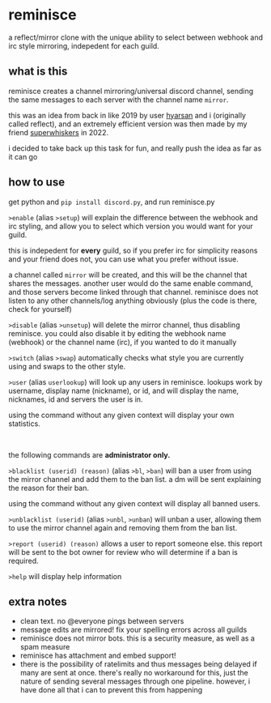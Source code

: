 # reminisce
a reflect/mirror clone with the unique ability to select between webhook and irc style mirroring, indepedent for each guild.

## what is this
reminisce creates a channel mirroring/universal discord channel, sending the same messages to each server with the channel name `mirror`. 

this was an idea from back in like 2019 by user [hyarsan](https://github.com/hyarsan) and i (originally called reflect), and an extremely efficient version was then made by my friend [superwhiskers](https://github.com/superwhiskers/mirror) in 2022.

i decided to take back up this task for fun, and really push the idea as far as it can go

## how to use
get python and `pip install discord.py`, and run reminisce.py

`>enable` (alias `>setup`) will explain the difference between the webhook and irc styling, and allow you to select which version you would want for your guild.

this is indepedent for **every** guild, so if you prefer irc for simplicity reasons and your friend does not, you can use what you prefer without issue.

a channel called `mirror` will be created, and this will be the channel that shares the messages. another user would do the same enable command, and those servers become linked through that channel. reminisce does not listen to any other channels/log anything obviously (plus the code is there, check for yourself)

`>disable`  (alias `>unsetup`) will delete the mirror channel, thus disabling reminisce. you could also disable it by editing the webhook name (webhook) or the channel name (irc), if you wanted to do it manually

`>switch` (alias `>swap`) automatically checks what style you are currently using and swaps to the other style.

`>user` (alias `userlookup`) will look up any users in reminisce. lookups work by username, display name (nickname), or id, and will display the name, nicknames, id and servers the user is in.

using the command without any given context will display your own statistics.

<br/>

the following commands are **administrator only.**

`>blacklist (userid) (reason)` (alias `>bl`, `>ban`) will ban a user from using the mirror channel and add them to the ban list. a dm will be sent explaining the reason for their ban.

using the command without any given context will display all banned users.

`>unblacklist (userid)` (alias `>unbl`, `>unban`) will unban a user, allowing them to use the mirror channel again and removing them from the ban list.

`>report (userid) (reason)` allows a user to report someone else. this report will be sent to the bot owner for review who will determine if a ban is required.

`>help` will display help information

## extra notes
- clean text. no @everyone pings between servers
- message edits are mirrored! fix your spelling errors across all guilds
- reminisce does not mirror bots. this is a security measure, as well as a spam measure
- reminisce has attachment and embed support!
- there is the possibility of ratelimits and thus messages being delayed if many are sent at once. there's really no workaround for this, just the nature of sending several messages through one pipeline. however, i have done all that i can to prevent this from happening
